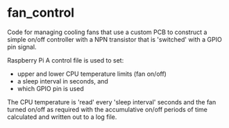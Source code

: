 # fan_control
 Code for managing cooling fans that use a custom PCB to construct a simple on/off controller
 with a NPN transistor that is 'switched' with a GPIO pin signal.

 Raspberry Pi
 A control file is used to set:
 - upper and lower CPU temperature limits (fan on/off) 
 - a sleep interval in seconds, and
 - which GPIO pin is used
 
 The CPU temperature is 'read' every 'sleep interval' seconds and the fan turned on/off as 
 required with the accumulative on/off periods of time calculated and written out to a log file.
